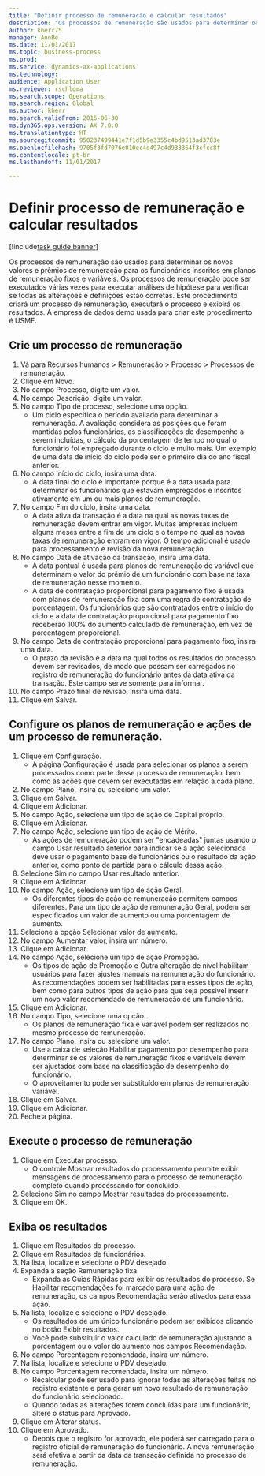 ```yaml
--- 
title: "Definir processo de remuneração e calcular resultados"
description: "Os processos de remuneração são usados para determinar os novos valores e prêmios de remuneração para os funcionários inscritos em planos de remuneração fixos e variáveis."
author: kherr75
manager: AnnBe
ms.date: 11/01/2017
ms.topic: business-process
ms.prod: 
ms.service: dynamics-ax-applications
ms.technology: 
audience: Application User
ms.reviewer: rschloma
ms.search.scope: Operations
ms.search.region: Global
ms.author: kherr
ms.search.validFrom: 2016-06-30
ms.dyn365.ops.version: AX 7.0.0
ms.translationtype: HT
ms.sourcegitcommit: 950237499441e7f1d5b9e3355c4bd9513ad3783e
ms.openlocfilehash: 9705f3fd7076e010ec4d497c4d933364f3cfcc8f
ms.contentlocale: pt-br
ms.lasthandoff: 11/01/2017

---
```

# <a name="define-compensation-process-and-calculate-results"></a>Definir processo de remuneração e calcular resultados

[!include[task guide banner](../../includes/task-guide-banner.md)]

Os processos de remuneração são usados para determinar os novos valores e prêmios de remuneração para os funcionários inscritos em planos de remuneração fixos e variáveis. Os processos de remuneração pode ser executados várias vezes para executar análises de hipótese para verificar se todas as alterações e definições estão corretas. Este procedimento criará um processo de remuneração, executará o processo e exibirá os resultados. A empresa de dados demo usada para criar este procedimento é USMF.


## <a name="create-a-compensation-process"></a>Crie um processo de remuneração
1. Vá para Recursos humanos > Remuneração > Processo > Processos de remuneração.
2. Clique em Novo.
3. No campo Processo, digite um valor.
4. No campo Descrição, digite um valor.
5. No campo Tipo de processo, selecione uma opção.
    * Um ciclo especifica o período avaliado para determinar a remuneração. A avaliação considera as posições que foram mantidas pelos funcionários, as classificações de desempenho a serem incluídas, o cálculo da porcentagem de tempo no qual o funcionário foi empregado durante o ciclo e muito mais. Um exemplo de uma data de início do ciclo pode ser o primeiro dia do ano fiscal anterior.  
6. No campo Início do ciclo, insira uma data.
    * A data final do ciclo é importante porque é a data usada para determinar os funcionários que estavam empregados e inscritos ativamente em um ou mais planos de remuneração.  
7. No campo Fim do ciclo, insira uma data.
    * A data ativa da transação é a data na qual as novas taxas de remuneração devem entrar em vigor. Muitas empresas incluem alguns meses entre a fim de um ciclo e o tempo no qual as novas taxas de remuneração entram em vigor. O tempo adicional é usado para processamento e revisão da nova remuneração.  
8. No campo Data de ativação da transação, insira uma data.
    * A data pontual é usada para planos de remuneração de variável que determinam o valor do prêmio de um funcionário com base na taxa de remuneração nesse momento.  
    * A data de contratação proporcional para pagamento fixo é usada com planos de remuneração fixa com uma regra de contratação de porcentagem.  Os funcionários que são contratados entre o início do ciclo e a data de contratação proporcional para pagamento fixo receberão 100% do aumento calculado de remuneração, em vez de porcentagem proporcional.  
9. No campo Data de contratação proporcional para pagamento fixo, insira uma data.
    * O prazo da revisão é a data na qual todos os resultados do processo devem ser revisados, de modo que possam ser carregados no registro de remuneração do funcionário antes da data ativa da transação. Este campo serve somente para informar.  
10. No campo Prazo final de revisão, insira uma data.
11. Clique em Salvar.

## <a name="setup-the-compensation-plans-and-actions-for-a-compensation-process"></a>Configure os planos de remuneração e ações de um processo de remuneração.
1. Clique em Configuração.
    * A página Configuração é usada para selecionar os planos a serem processados como parte desse processo de remuneração, bem como as ações que devem ser executadas em relação a cada plano.  
2. No campo Plano, insira ou selecione um valor.
3. Clique em Salvar.
4. Clique em Adicionar.
5. No campo Ação, selecione um tipo de ação de Capital próprio.
6. Clique em Adicionar.
7. No campo Ação, selecione um tipo de ação de Mérito.
    * As ações de remuneração podem ser "encadeadas" juntas usando o campo Usar resultado anterior para indicar se a ação selecionada deve usar o pagamento base de funcionários ou o resultado da ação anterior, como ponto de partida para o cálculo dessa ação.  
8. Selecione Sim no campo Usar resultado anterior.
9. Clique em Adicionar.
10. No campo Ação, selecione um tipo de ação Geral.
    * Os diferentes tipos de ação de remuneração permitem campos diferentes. Para um tipo de ação de remuneração Geral, podem ser especificados um valor de aumento ou uma porcentagem de aumento.  
11. Selecione a opção Selecionar valor de aumento.
12. No campo Aumentar valor, insira um número.
13. Clique em Adicionar.
14. No campo Ação, selecione um tipo de ação Promoção.
    * Os tipos de ação de Promoção e Outra alteração de nível habilitam usuários para fazer ajustes manuais na remuneração do funcionário. As recomendações podem ser habilitadas para esses tipos de ação, bem como para outros tipos de ação para que seja possível inserir um novo valor recomendado de remuneração de um funcionário.  
15. Clique em Adicionar.
16. No campo Tipo, selecione uma opção.
    * Os planos de remuneração fixa e variável podem ser realizados no mesmo processo de remuneração.  
17. No campo Plano, insira ou selecione um valor.
    * Use a caixa de seleção Habilitar pagamento por desempenho para determinar se os valores de remuneração fixos e variáveis devem ser ajustados com base na classificação de desempenho do funcionário.  
    * O aproveitamento pode ser substituído em planos de remuneração variável.  
18. Clique em Salvar.
19. Clique em Adicionar.
20. Feche a página.

## <a name="run-the-compensation-process"></a>Execute o processo de remuneração
1. Clique em Executar processo.
    * O controle Mostrar resultados do processamento permite exibir mensagens de processamento para o processo de remuneração completo quando processando for concluído.  
2. Selecione Sim no campo Mostrar resultados do processamento.
3. Clique em OK.

## <a name="view-the-results"></a>Exiba os resultados
1. Clique em Resultados do processo.
2. Clique em Resultados de funcionários.
3. Na lista, localize e selecione o PDV desejado.
4. Expanda a seção Remuneração fixa.
    * Expanda as Guias Rápidas para exibir os resultados do processo. Se Habilitar recomendações foi marcado para uma ação de remuneração, os campos Recomendação serão ativados para essa ação.  
5. Na lista, localize e selecione o PDV desejado.
    * Os resultados de um único funcionário podem ser exibidos clicando no botão Exibir resultados.  
    * Você pode substituir o valor calculado de remuneração ajustando a porcentagem ou o valor do aumento nos campos Recomendação.  
6. No campo Porcentagem recomendada, insira um número.
7. Na lista, localize e selecione o PDV desejado.
8. No campo Porcentagem recomendada, insira um número.
    * Recalcular pode ser usado para ignorar todas as alterações feitas no registro existente e para gerar um novo resultado de remuneração do funcionário selecionado.  
    * Quando todas as alterações forem concluídas para um funcionário, altere o status para Aprovado.  
9. Clique em Alterar status.
10. Clique em Aprovado.
    * Depois que o registro for aprovado, ele poderá ser carregado para o registro oficial de remuneração do funcionário. A nova remuneração será efetiva a partir da data da transação definida no processo de remuneração.  


